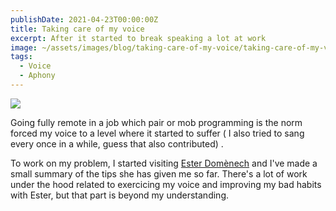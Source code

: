 ```yaml
---
publishDate: 2021-04-23T00:00:00Z
title: Taking care of my voice
excerpt: After it started to break speaking a lot at work
image: ~/assets/images/blog/taking-care-of-my-voice/taking-care-of-my-voice.png
tags:
  - Voice
  - Aphony  
---
```


<img src="/assets/blog/taking-care-of-my-voice/TakingCareOfMyVoice.png"/>

Going fully remote in a job which pair or mob programming is the norm forced my voice to a level where it started to suffer ( I also tried to sang every once in a while, guess that also contributed) .

To work on my problem, I started visiting [Ester Domènech](https://www.instagram.com/esterfoniatra/) and I've made a small summary of the tips she has given me so far. There's a lot of work under the hood related to exercicing my voice and improving my bad habits with Ester, but that part is beyond my understanding.